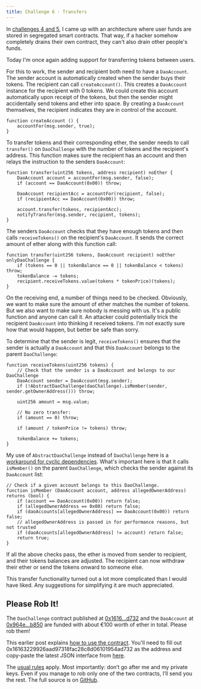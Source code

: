 ```yaml
---
title: Challenge 6 - Transfers
---
```


In [challenges 4 and 5](https://dao-challenge.herokuapp.com/2016/08/08/recap-challenge-1-5/), I came up with an architecture where user funds are stored in segregated smart contracts. That way, if a hacker somehow completely drains their own contract, they can't also drain other people's funds.

Today I'm once again adding support for transferring tokens between users.

For this to work, the sender and recipient both need to have a `DaoAccount`. The sender account is automatically created when the sender buys their tokens. The recipient can call `createAccount()`. This creates a `DaoAccount` instance for the recipient with 0 tokens. We could create this account automatically upon receipt of the tokens, but then the sender might accidentally send tokens and ether into space. By creating a `DaoAccount` themselves, the recipient indicates they are in control of the account.

	function createAccount () {
		accountFor(msg.sender, true);
	}  

To transfer tokens and their corresponding ether, the sender needs to call `transfer()` on `DaoChallenge` with the number of tokens and the recipient's address. This function makes sure the recipient has an account and then relays the instruction to the senders `DaoAccount`:

	function transfer(uint256 tokens, address recipient) noEther {
		DaoAccount account = accountFor(msg.sender, false);
		if (account == DaoAccount(0x00)) throw;

		DaoAccount recipientAcc = accountFor(recipient, false);
		if (recipientAcc == DaoAccount(0x00)) throw;

		account.transfer(tokens, recipientAcc);
		notifyTransfer(msg.sender, recipient, tokens);
	}
	
The senders `DaoAccount` checks that they have enough tokens and then calls `receiveTokens()` on the recipient's `DaoAccount`. It sends the correct amount of ether along with this function call:

	function transfer(uint256 tokens, DaoAccount recipient) noEther onlyDaoChallenge {
		if (tokens == 0 || tokenBalance == 0 || tokenBalance < tokens) throw;
		tokenBalance -= tokens;
		recipient.receiveTokens.value(tokens * tokenPrice)(tokens);
	}

On the receiving end, a number of things need to be checked. Obviously, we want to make sure the amount of ether matches the number of tokens. But we also want to make sure nobody is messing with us. It's a public function and anyone can call it. An attacker could potentially trick the recipient `DaoAccount` into thinking it received tokens. I'm not exactly sure how that would happen, but better be safe than sorry.

To determine that the sender is legit, `receiveTokens()` ensures that the sender is actually a `DaoAccount` and that this `DaoAccount` belongs to the parent `DaoChallenge`:

	function receiveTokens(uint256 tokens) {
		// Check that the sender is a DaoAccount and belongs to our DaoChallenge
		DaoAccount sender = DaoAccount(msg.sender);
		if (!AbstractDaoChallenge(daoChallenge).isMember(sender, sender.getOwnerAddress())) throw;

		uint256 amount = msg.value;

		// No zero transfer:
		if (amount == 0) throw;

		if (amount / tokenPrice != tokens) throw;

		tokenBalance += tokens;
	}
	
My use of `AbstractDaoChallenge` instead of `DaoChallenge` here is a [workaround for cyclic dependencies](https://github.com/ConsenSys/truffle/issues/135#issuecomment-223996851). What's important here is that it calls `isMember()` on the parent `DaoChallenge`, which checks the sender against its `DaoAccount` list:

    // Check if a given account belongs to this DaoChallenge.
	function isMember (DaoAccount account, address allegedOwnerAddress) returns (bool) {
		if (account == DaoAccount(0x00)) return false;
		if (allegedOwnerAddress == 0x00) return false;
		if (daoAccounts[allegedOwnerAddress] == DaoAccount(0x00)) return false;
		// allegedOwnerAddress is passed in for performance reasons, but not trusted
		if (daoAccounts[allegedOwnerAddress] != account) return false;
		return true;
	}
	
If all the above checks pass, the ether is moved from sender to recipient, and their tokens balances are adjusted. The recipient can now withdraw their ether or send the tokens onward to someone else.

This transfer functionality turned out a lot more complicated than I would have liked. Any suggestions for simplifying it are much appreciated.

## Please Rob It!

The `DaoChallenge` contract published at [0x1616...d732](https://etherscan.io/address/0x16163229926aad97318fac28c8d06101954ad732) and the `DaoAccount` at [0x964e...b850](https://etherscan.io/address/0x964eb46dDf4b37cDC145220AAcE479167214b850) are funded with about €100 worth of ether in total. Please rob them!

This earlier post explains [how to use the contract](https://medium.com/@dao.challenge/challenge-5-segregated-funds-usability-6e749badb24d#.hy9rb52lu). You'll need to fill out 0x16163229926aad97318fac28c8d06101954ad732 as the address and copy-paste the latest JSON interface from [here](https://gist.githubusercontent.com/Sjors/7e82d476d347184904ac3640cb8ac00d/raw/77ef648e940081549f661e4ad01e8fe5d84ee38a/DaoChallenge.json).

The [usual rules](https://medium.com/@dao.challenge/challenge-1-296cb5dab68f) apply. Most importantly: don’t go after me and my private keys. Even if you manage to rob only one of the two contracts, I’ll send you the rest. The full source is on [GitHub](https://github.com/Sjors/dao-challenge/tree/challenge-6).


